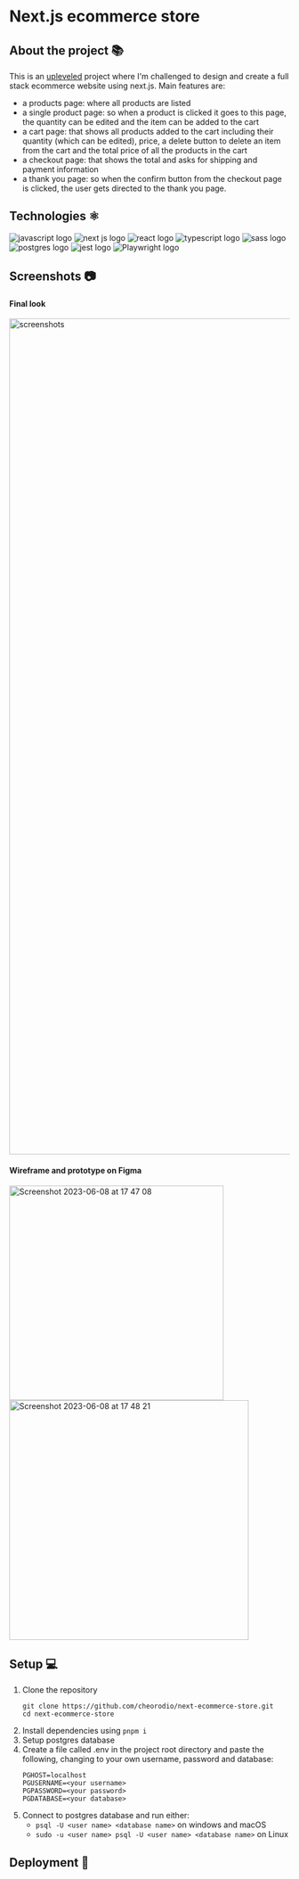 # Next.js ecommerce store

## About the project 📚

This is an [upleveled](https://github.com/upleveled) project where I'm challenged to design and create a full stack ecommerce website using next.js. Main features are:

- a products page: where all products are listed
- a single product page: so when a product is clicked it goes to this page, the quantity can be edited and the item can be added to the cart
- a cart page: that shows all products added to the cart including their quantity (which can be edited), price, a delete button to delete an item from the cart and the total price of all the products in the cart
- a checkout page: that shows the total and asks for shipping and payment information
- a thank you page: so when the confirm button from the checkout page is clicked, the user gets directed to the thank you page.

## Technologies ⚛️

<img src="https://img.shields.io/badge/JavaScript-323330?style=for-the-badge&logo=javascript&logoColor=F7DF1E" alt="javascript logo"/> <img src="https://img.shields.io/badge/Next-black?style=for-the-badge&logo=next.js&logoColor=white" alt="next js logo"/> <img src="https://img.shields.io/badge/react-%2320232a.svg?style=for-the-badge&logo=react&logoColor=%2361DAFB" alt="react logo"/> <img src="https://img.shields.io/badge/typescript-%23007ACC.svg?style=for-the-badge&logo=typescript&logoColor=white" alt="typescript logo"/> <img src="https://img.shields.io/badge/SASS-hotpink.svg?style=for-the-badge&logo=SASS&logoColor=white" alt="sass logo"/> <img src="https://img.shields.io/badge/postgres-%23316192.svg?style=for-the-badge&logo=postgresql&logoColor=white" alt="postgres logo"/> <img src="https://img.shields.io/badge/-jest-%23C21325?style=for-the-badge&logo=jest&logoColor=white" alt="jest logo"/> <img src="https://img.shields.io/badge/Playwright-2EAD33.svg?style=for-the-badge&logo=Playwright&logoColor=white" alt="Playwright logo"/>

## Screenshots 📷

#### Final look

<img width="1500" src="https://github.com/cheorodio/next-ecommerce-store/assets/121162907/795e28db-5002-4636-98ee-10350a381cf6" alt="screenshots" />

#### Wireframe and prototype on Figma

<img width="385" alt="Screenshot 2023-06-08 at 17 47 08" src="https://github.com/cheorodio/next-ecommerce-store/assets/121162907/3b9e0cb1-38cd-4450-80d9-668217422f90"> <img width="430" alt="Screenshot 2023-06-08 at 17 48 21" src="https://github.com/cheorodio/next-ecommerce-store/assets/121162907/37287e82-c6dd-4b38-8781-fd57b9c7731b">

## Setup 💻

1. Clone the repository
   ```
   git clone https://github.com/cheorodio/next-ecommerce-store.git
   cd next-ecommerce-store
   ```
2. Install dependencies using `pnpm i`
3. Setup postgres database
4. Create a file called .env in the project root directory and paste the following, changing to your own username, password and database:
   ```
   PGHOST=localhost
   PGUSERNAME=<your username>
   PGPASSWORD=<your password>
   PGDATABASE=<your database>
   ```
5. Connect to postgres database and run either:
   - `psql -U <user name> <database name>` on windows and macOS
   - `sudo -u <user name> psql -U <user name> <database name>` on Linux

## Deployment 🚀
